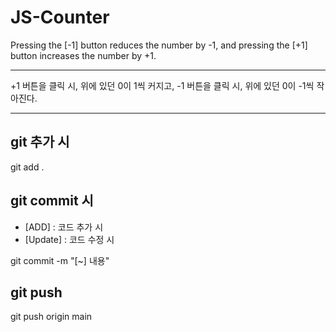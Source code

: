# JS-Counter
Pressing the [-1] button reduces the number by -1, and pressing the [+1] button increases the number by +1.

------------

+1 버튼을 클릭 시, 위에 있던 0이 1씩 커지고, -1 버튼을 클릭 시, 위에 있던 0이 -1씩 작아진다.

------------

## git 추가 시
  git add .

## git commit 시
  + [ADD] : 코드 추가 시
  + [Update] : 코드 수정 시
  
  git commit -m "[~] 내용"
 
## git push
  git push origin main
